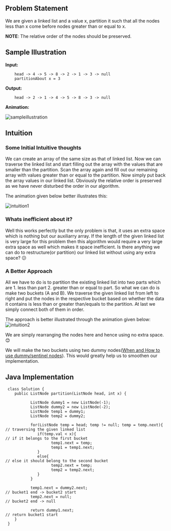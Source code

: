 ## Problem Statement

We are given a linked list and a value x, partition it such that all the nodes less than x come before nodes greater than or equal to x.

__NOTE__: The relative order of the nodes should be preserved.

## Sample Illustration

__Input:__

        head -> 4 -> 5 -> 8 -> 2 -> 1 -> 3 -> null
        partitionAbout x = 3
        
__Output:__
    
        head -> 2 -> 1 -> 4 -> 5 -> 8 -> 3 -> null
        
__Animation:__

 ![sampleillustration](https://user-images.githubusercontent.com/22399995/37825344-727cd09a-2eb5-11e8-90b3-f9658d59ef94.gif)


## Intuition

### Some Initial Intuitive thoughts 
We can create an array of the same size as that of linked list. Now we can traverse the linked list and start filling out the array with the values that are smaller than the partition. Scan the array again and fill out our remaining array with values greater than or equal to the partition. Now simply put back the array values in our linked list. Obviously the relative order is preserved as we have never disturbed the order in our algorithm. 

The animation given below better illustrates this:

![intuition1](https://user-images.githubusercontent.com/22399995/37829339-a4fcc35e-2ec4-11e8-91d9-33d369a5ef3b.gif)

### Whats inefficient about it?
Well this works perfectly but the only problem is that, it uses an extra space which is nothing but our auxiliarry array. If the length of the given linked list is very large for this problem then this algorithm would require a very large extra space as well which makes it space inefficient. Is there anything we can do to restructure(or partition) our linked list without using any extra space? :confused:

### A Better Approach
All we have to do is to partition the existing linked list into two parts which are 1. less than part 2. greater than or equal to part.
So what we can do is make two buckets (A and B). We traverse the given linked list from left to right and put the nodes in the respective bucket based on whether the data it contains is less than or greater than/equals to the partition. At last we simply connect both of them in order.

The approach is better illustrated through the animation given below:
![intuition2](https://user-images.githubusercontent.com/22399995/37860785-d28dc85c-2f52-11e8-96ad-e08b969c1553.gif)

We are simply rearranging the nodes here and hence using no extra space. :blush:

We will make the two buckets using two dummy nodes([When and How to use dummy/sentinel nodes](https://www.summigandhi.com/)). This would greatly help us to smoothen our implementation.

## Java Implementation

     class Solution {
        public ListNode partition(ListNode head, int x) {
        
               ListNode dummy1 = new ListNode(-1);
               ListNode dummy2 = new ListNode(-2);
               ListNode temp1 = dummy1;
               ListNode temp2 = dummy2;
    
               for(ListNode temp = head; temp != null; temp = temp.next){             // traversing the given linked list
                  if(temp.val < x){                                                   // if it belongs to the first bucket
                        temp1.next = temp;
                        temp1 = temp1.next;
                  }
                  else{                                                               // else it should belong to the second bucket
                        temp2.next = temp;
                        temp2 = temp2.next;
                  }
               }
        
               temp1.next = dummy2.next;                                              // bucket1 end -> bucket2 start
               temp2.next = null;                                                     // bucket2 end -> null
        
               return dummy1.next;                                                    // return bucket1 start
        }
     }





